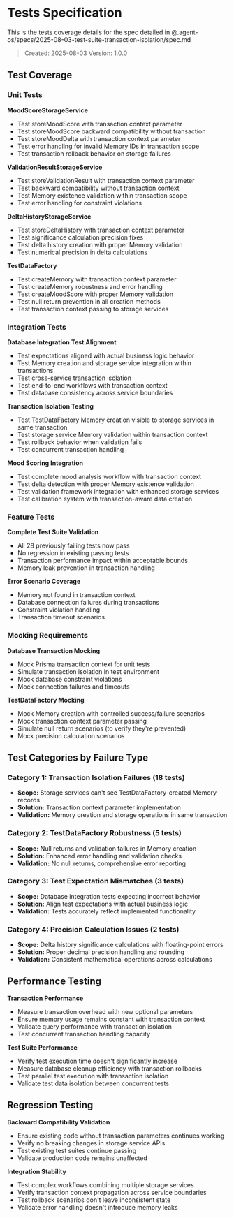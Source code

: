 # Tests Specification

This is the tests coverage details for the spec detailed in @.agent-os/specs/2025-08-03-test-suite-transaction-isolation/spec.md

> Created: 2025-08-03
> Version: 1.0.0

## Test Coverage

### Unit Tests

**MoodScoreStorageService**
- Test storeMoodScore with transaction context parameter
- Test storeMoodScore backward compatibility without transaction
- Test storeMoodDelta with transaction context parameter
- Test error handling for invalid Memory IDs in transaction scope
- Test transaction rollback behavior on storage failures

**ValidationResultStorageService**
- Test storeValidationResult with transaction context parameter  
- Test backward compatibility without transaction context
- Test Memory existence validation within transaction scope
- Test error handling for constraint violations

**DeltaHistoryStorageService**
- Test storeDeltaHistory with transaction context parameter
- Test significance calculation precision fixes
- Test delta history creation with proper Memory validation
- Test numerical precision in delta calculations

**TestDataFactory**
- Test createMemory with transaction context parameter
- Test createMemory robustness and error handling
- Test createMoodScore with proper Memory validation
- Test null return prevention in all creation methods
- Test transaction context passing to storage services

### Integration Tests

**Database Integration Test Alignment**
- Test expectations aligned with actual business logic behavior
- Test Memory creation and storage service integration within transactions
- Test cross-service transaction isolation
- Test end-to-end workflows with transaction context
- Test database consistency across service boundaries

**Transaction Isolation Testing**
- Test TestDataFactory Memory creation visible to storage services in same transaction
- Test storage service Memory validation within transaction context
- Test rollback behavior when validation fails
- Test concurrent transaction handling

**Mood Scoring Integration**
- Test complete mood analysis workflow with transaction context
- Test delta detection with proper Memory existence validation
- Test validation framework integration with enhanced storage services
- Test calibration system with transaction-aware data creation

### Feature Tests

**Complete Test Suite Validation**
- All 28 previously failing tests now pass
- No regression in existing passing tests
- Transaction performance impact within acceptable bounds
- Memory leak prevention in transaction handling

**Error Scenario Coverage**
- Memory not found in transaction context
- Database connection failures during transactions
- Constraint violation handling
- Transaction timeout scenarios

### Mocking Requirements

**Database Transaction Mocking**
- Mock Prisma transaction context for unit tests
- Simulate transaction isolation in test environment
- Mock database constraint violations
- Mock connection failures and timeouts

**TestDataFactory Mocking**
- Mock Memory creation with controlled success/failure scenarios
- Mock transaction context parameter passing
- Simulate null return scenarios (to verify they're prevented)
- Mock precision calculation scenarios

## Test Categories by Failure Type

### Category 1: Transaction Isolation Failures (18 tests)
- **Scope:** Storage services can't see TestDataFactory-created Memory records
- **Solution:** Transaction context parameter implementation
- **Validation:** Memory creation and storage operations in same transaction

### Category 2: TestDataFactory Robustness (5 tests)
- **Scope:** Null returns and validation failures in Memory creation
- **Solution:** Enhanced error handling and validation checks
- **Validation:** No null returns, comprehensive error reporting

### Category 3: Test Expectation Mismatches (3 tests)
- **Scope:** Database integration tests expecting incorrect behavior
- **Solution:** Align test expectations with actual business logic
- **Validation:** Tests accurately reflect implemented functionality

### Category 4: Precision Calculation Issues (2 tests)
- **Scope:** Delta history significance calculations with floating-point errors
- **Solution:** Proper decimal precision handling and rounding
- **Validation:** Consistent mathematical operations across calculations

## Performance Testing

**Transaction Performance**
- Measure transaction overhead with new optional parameters
- Ensure memory usage remains constant with transaction context
- Validate query performance with transaction isolation
- Test concurrent transaction handling capacity

**Test Suite Performance**
- Verify test execution time doesn't significantly increase
- Measure database cleanup efficiency with transaction rollbacks
- Test parallel test execution with transaction isolation
- Validate test data isolation between concurrent tests

## Regression Testing

**Backward Compatibility Validation**
- Ensure existing code without transaction parameters continues working
- Verify no breaking changes in storage service APIs
- Test existing test suites continue passing
- Validate production code remains unaffected

**Integration Stability**
- Test complex workflows combining multiple storage services
- Verify transaction context propagation across service boundaries
- Test rollback scenarios don't leave inconsistent state
- Validate error handling doesn't introduce memory leaks